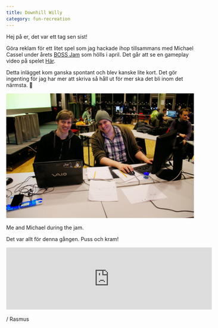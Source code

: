 ```yaml
---
title: Downhill Willy
category: fun-recreation
---
```


Hej på er, det var ett tag sen sist!

Göra reklam för ett litet spel som jag hackade ihop tillsammans med Michael Cassel under årets [BOSS Jam](https://boss.bthstudent.se/bossjam/bossjam-2014/) som hölls i april.
Det går att se en gameplay video på spelet [Här](https://youtu.be/TyWreu4zX1c).<!--more-->

Detta inlägget kom ganska spontant och blev kanske lite kort. Det gör ingenting för jag har mer att skriva så håll ut för mer ska det bli inom det närmsta. 🙂

[![Me and Michael in 2014](/assets/images/me-and-mike.jpg)](/assets/images/me-and-mike.jpg)

Me and Michael during the jam.

Det var allt för denna gången. Puss och kram!

<iframe frameborder="0" src="https://itch.io/embed/52605" width="552" height="167"></iframe>

/ Rasmus